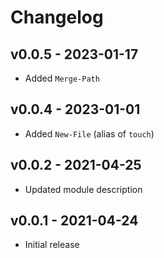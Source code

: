 # Changelog

## v0.0.5 - 2023-01-17

- Added `Merge-Path`

## v0.0.4 - 2023-01-01

- Added `New-File` (alias of `touch`)

## v0.0.2 - 2021-04-25

- Updated module description

## v0.0.1 - 2021-04-24

- Initial release
